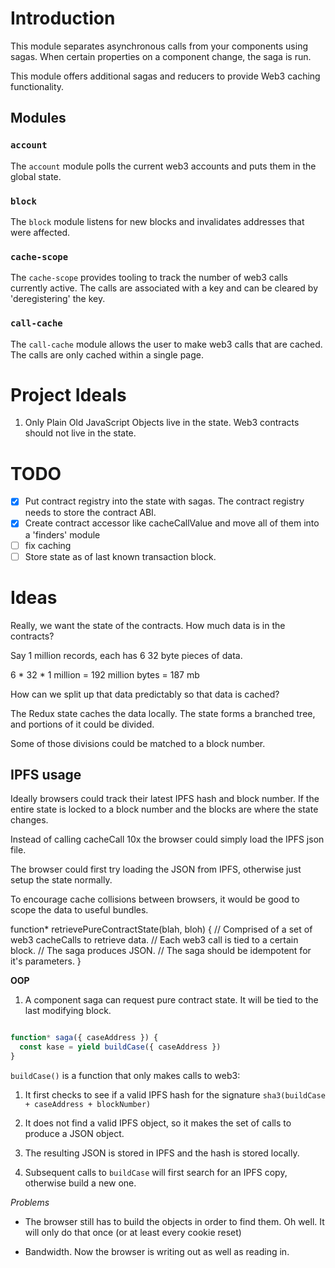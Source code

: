 # Introduction

This module separates asynchronous calls from your components using sagas.  When certain properties on a component change, the saga is run.

This module offers additional sagas and reducers to provide Web3 caching functionality.

## Modules

### `account`

The `account` module polls the current web3 accounts and puts them in the global state.

### `block`

The `block` module listens for new blocks and invalidates addresses that were affected.

### `cache-scope`

The `cache-scope` provides tooling to track the number of web3 calls currently active.  The calls are associated
with a key and can be cleared by 'deregistering' the key.

### `call-cache`

The `call-cache` module allows the user to make web3 calls that are cached.  The calls are only cached within
a single page.

# Project Ideals

1. Only Plain Old JavaScript Objects live in the state.  Web3 contracts should not live in the state.

# TODO

- [x] Put contract registry into the state with sagas.  The contract registry needs to store the contract ABI.
- [x] Create contract accessor like cacheCallValue and move all of them into a 'finders' module
- [ ] fix caching
- [ ] Store state as of last known transaction block.

# Ideas

Really, we want the state of the contracts.  How much data is in the contracts?

Say 1 million records, each has 6 32 byte pieces of data.

6 * 32 * 1 million = 192 million bytes = 187 mb

How can we split up that data predictably so that data is cached?

The Redux state caches the data locally.  The state forms a branched tree, and portions of it could be divided.

Some of those divisions could be matched to a block number.

## IPFS usage

Ideally browsers could track their latest IPFS hash and block number.  If the entire state is locked to a block number
and the blocks are where the state changes.

Instead of calling cacheCall 10x the browser could simply load the IPFS json file.

The browser could first try loading the JSON from IPFS, otherwise just setup the state normally.

To encourage cache collisions between browsers, it would be good to scope the data to useful bundles.

function* retrievePureContractState(blah, bloh) {
  // Comprised of a set of web3 cacheCalls to retrieve data.
  // Each web3 call is tied to a certain block.
  // The saga produces JSON.
  // The saga should be idempotent for it's parameters.
}

**OOP**

1. A component saga can request pure contract state.  It will be tied to the last modifying block.

```javascript

function* saga({ caseAddress }) {
  const kase = yield buildCase({ caseAddress })
}

```

`buildCase()` is a function that only makes calls to web3:

1. It first checks to see if a valid IPFS hash for the signature `sha3(buildCase + caseAddress + blockNumber)`

3. It does not find a valid IPFS object, so it makes the set of calls to produce a JSON object.

3. The resulting JSON is stored in IPFS and the hash is stored locally.

4. Subsequent calls to `buildCase` will first search for an IPFS copy, otherwise build a new one.

*Problems*

- The browser still has to build the objects in order to find them.  Oh well.  It will only do that once (or
  at least every cookie reset)

- Bandwidth.  Now the browser is writing out as well as reading in.
